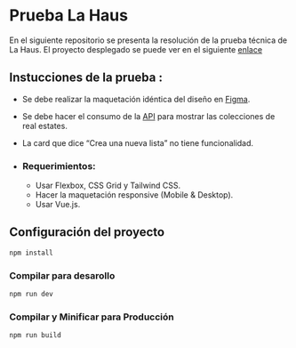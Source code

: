 # Prueba La Haus

En el siguiente repositorio se presenta la resolución de la prueba técnica de La Haus.
El proyecto desplegado se puede ver en el siguiente [enlace](https://susanaalvarezzuluaga.github.io/lh-prueba/)

## Instucciones de la prueba :

- Se debe realizar la maquetación idéntica del diseño en [Figma](https://www.figma.com/file/sW5Z8Y3pHim5OYIAAvRtd9/Prueba-T%C3%A9cnica?node-id=1%3A2).
- Se debe hacer el consumo de la [API](https://lh-real-estates-challenge-api.herokuapp.com/real-estates) para mostrar las colecciones de real estates.
- La card que dice “Crea una nueva lista” no tiene funcionalidad.

- ### Requerimientos:
  - Usar Flexbox, CSS Grid y Tailwind CSS.
  - Hacer la maquetación responsive (Mobile & Desktop).
  - Usar Vue.js.

## Configuración del proyecto

```sh
npm install
```

### Compilar para desarollo

```sh
npm run dev
```

### Compilar y Minificar para Producción

```sh
npm run build
```
